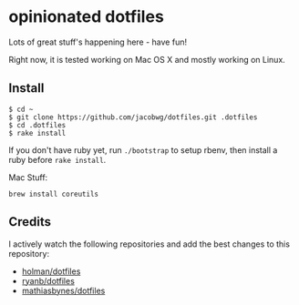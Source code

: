# opinionated dotfiles

Lots of great stuff's happening here - have fun!

Right now, it is tested working on Mac OS X and mostly working on Linux.

## Install

```
$ cd ~
$ git clone https://github.com/jacobwg/dotfiles.git .dotfiles
$ cd .dotfiles
$ rake install
```

If you don't have ruby yet, run `./bootstrap` to setup rbenv, then install a ruby before `rake install`.

Mac Stuff:

`brew install coreutils`

## Credits

I actively watch the following repositories and add the best changes to this repository:

* [holman/dotfiles](https://github.com/holman/dotfiles)
* [ryanb/dotfiles](https://github.com/ryanb/dotfiles)
* [mathiasbynes/dotfiles](https://github.com/mathiasbynens/dotfiles)